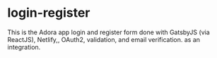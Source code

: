 # login-register
This is the Adora app login and register form done with GatsbyJS (via ReactJS), Netlify,, OAuth2, validation, and email verification. as an integration.
